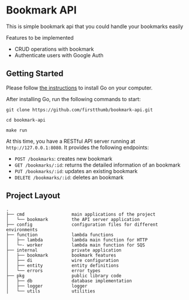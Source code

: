 # Bookmark API

This is simple bookmark api that you could handle your bookmarks easily

Features to be implemented
* CRUD operations with bookmark
* Authenticate users with Google Auth 

## Getting Started

Please follow [the instructions](https://golang.org/doc/install) to install Go on your computer. 

After installing Go, run the following commands to start:

```shell
git clone https://github.com/firstthumb/bookmark-api.git

cd bookmark-api

make run
```

At this time, you have a RESTful API server running at `http://127.0.0.1:8080`. It provides the following endpoints:

* `POST /bookmarks`: creates new bookmark
* `GET /bookmarks/:id`: returns the detailed information of an bookmark
* `PUT /bookmarks/:id`: updates an existing bookmark
* `DELETE /bookmarks/:id`: deletes an bookmark

## Project Layout
 
```
.
├── cmd                  main applications of the project
│   └── bookmark         the API server application
├── config               configuration files for different environments
├── function             lambda functions
│   ├── lambda           lambda main function for HTTP
│   └─- worker           lambda main function for SQS
├── internal             private application
│   ├── bookmark         bookmark features
│   ├── di               wire configuration
│   ├── entity           entity definitions
│   └── errors           error types
├── pkg                  public library code
│   ├── db               database implementation
│   ├── logger           logger
│   └── utils            utilities 
```